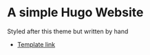 # A simple Hugo Website

Styled after this theme but written by hand
* [Template link](https://ella.codeandcoconut.com/)


